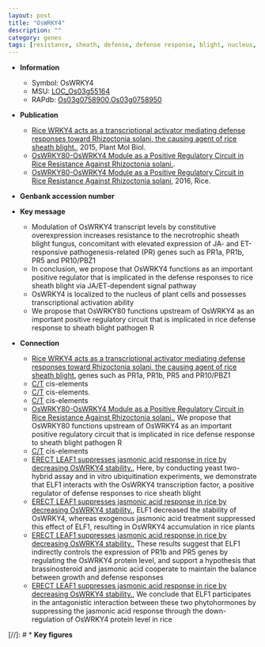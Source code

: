```yaml
---
layout: post
title: "OsWRKY4"
description: ""
category: genes
tags: [resistance, sheath, defense, defense response, blight, nucleus, pathogen]
---
```


* **Information**  
    + Symbol: OsWRKY4  
    + MSU: [LOC_Os03g55164](http://rice.plantbiology.msu.edu/cgi-bin/ORF_infopage.cgi?orf=LOC_Os03g55164)  
    + RAPdb: [Os03g0758900](http://rapdb.dna.affrc.go.jp/viewer/gbrowse_details/irgsp1?name=Os03g0758900),[Os03g0758950](http://rapdb.dna.affrc.go.jp/viewer/gbrowse_details/irgsp1?name=Os03g0758950)  

* **Publication**  
    + [Rice WRKY4 acts as a transcriptional activator mediating defense responses toward Rhizoctonia solani, the causing agent of rice sheath blight.](http://www.ncbi.nlm.nih.gov/pubmed?term=Rice+WRKY4+acts+as+a+transcriptional+activator+mediating+defense+responses+toward+Rhizoctonia+solani,+the+causing+agent+of+rice+sheath+blight.%5BTitle%5D), 2015, Plant Mol Biol.
    + [OsWRKY80-OsWRKY4 Module as a Positive Regulatory Circuit in Rice Resistance Against Rhizoctonia solani.](N+Y).
    + [OsWRKY80-OsWRKY4 Module as a Positive Regulatory Circuit in Rice Resistance Against Rhizoctonia solani](http://www.ncbi.nlm.nih.gov/pubmed?term=OsWRKY80-OsWRKY4+Module+as+a+Positive+Regulatory+Circuit+in+Rice+Resistance+Against+Rhizoctonia+solani%5BTitle%5D), 2016, Rice.

* **Genbank accession number**  

* **Key message**  
    + Modulation of OsWRKY4 transcript levels by constitutive overexpression increases resistance to the necrotrophic sheath blight fungus, concomitant with elevated expression of JA- and ET-responsive pathogenesis-related (PR) genes such as PR1a, PR1b, PR5 and PR10/PBZ1
    + In conclusion, we propose that OsWRKY4 functions as an important positive regulator that is implicated in the defense responses to rice sheath blight via JA/ET-dependent signal pathway
    + OsWRKY4 is localized to the nucleus of plant cells and possesses transcriptional activation ability
    + We propose that OsWRKY80 functions upstream of OsWRKY4 as an important positive regulatory circuit that is implicated in rice defense response to sheath blight pathogen R

* **Connection**  
    + [Rice WRKY4 acts as a transcriptional activator mediating defense responses toward Rhizoctonia solani, the causing agent of rice sheath blight.](PR) genes such as PR1a, PR1b, PR5 and PR10/PBZ1
    + [C/T](TGAC[C/T]) cis-elements
    + [C/T](TGAC[C/T]) cis-elements.
    + [C/T](TGAC[C/T]) cis-elements
    + [OsWRKY80-OsWRKY4 Module as a Positive Regulatory Circuit in Rice Resistance Against Rhizoctonia solani.](http://www.ncbi.nlm.nih.gov/pubmed?term=OsWRKY80-OsWRKY4+Module+as+a+Positive+Regulatory+Circuit+in+Rice+Resistance+Against+Rhizoctonia+solani.%5BTitle%5D), We propose that OsWRKY80 functions upstream of OsWRKY4 as an important positive regulatory circuit that is implicated in rice defense response to sheath blight pathogen R
    + [C/T](TGAC[C/T]) cis-elements
    + [ERECT LEAF1 suppresses jasmonic acid response in rice by decreasing OsWRKY4 stability.](http://www.ncbi.nlm.nih.gov/pubmed?term=ERECT+LEAF1+suppresses+jasmonic+acid+response+in+rice+by+decreasing+OsWRKY4+stability.%5BTitle%5D),  Here, by conducting yeast two-hybrid assay and in vitro ubiquitination experiments, we demonstrate that ELF1 interacts with the OsWRKY4 transcription factor, a positive regulator of defense responses to rice sheath blight
    + [ERECT LEAF1 suppresses jasmonic acid response in rice by decreasing OsWRKY4 stability.](http://www.ncbi.nlm.nih.gov/pubmed?term=ERECT+LEAF1+suppresses+jasmonic+acid+response+in+rice+by+decreasing+OsWRKY4+stability.%5BTitle%5D),  ELF1 decreased the stability of OsWRKY4, whereas exogenous jasmonic acid treatment suppressed this effect of ELF1, resulting in OsWRKY4 accumulation in rice plants
    + [ERECT LEAF1 suppresses jasmonic acid response in rice by decreasing OsWRKY4 stability.](http://www.ncbi.nlm.nih.gov/pubmed?term=ERECT+LEAF1+suppresses+jasmonic+acid+response+in+rice+by+decreasing+OsWRKY4+stability.%5BTitle%5D),  These results suggest that ELF1 indirectly controls the expression of PR1b and PR5 genes by regulating the OsWRKY4 protein level, and support a hypothesis that brassinosteroid and jasmonic acid cooperate to maintain the balance between growth and defense responses
    + [ERECT LEAF1 suppresses jasmonic acid response in rice by decreasing OsWRKY4 stability.](http://www.ncbi.nlm.nih.gov/pubmed?term=ERECT+LEAF1+suppresses+jasmonic+acid+response+in+rice+by+decreasing+OsWRKY4+stability.%5BTitle%5D),  We conclude that ELF1 participates in the antagonistic interaction between these two phytohormones by suppressing the jasmonic acid response through the down-regulation of OsWRKY4 protein level in rice

[//]: # * **Key figures**  


